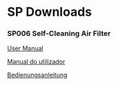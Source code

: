# SP Downloads

### SP006 Self-Cleaning Air Filter
  
[User Manual](https://schurobe.github.io/SMART-AG-Public-Downloads/Operator_Manual_SP006P001B55A.pdf "download")    
      
[Manual do utilizador](https://schurobe.github.io/SMART-AG-Public-Downloads/Operator_Manual_SP006P001B55A.pdf "download")

[Bedienungsanleitung](https://schurobe.github.io/SMART-AG-Public-Downloads/Operator_Manual_SP006P001B55A.pdf)     


